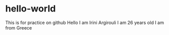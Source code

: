 # hello-world
This is for practice on github
Hello
I am Irini Argirouli
I am 26 years old
I am from Greece

